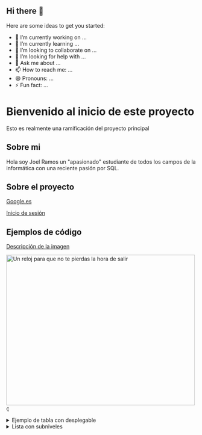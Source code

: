 ## Hi there 👋

Here are some ideas to get you started:

- 🔭 I’m currently working on ...
- 🌱 I’m currently learning ...
- 👯 I’m looking to collaborate on ...
- 🤔 I’m looking for help with ...
- 💬 Ask me about ...
- 📫 How to reach me: ...
- 😄 Pronouns: ...
- ⚡ Fun fact: ...

# Bienvenido al inicio de este proyecto
Esto es realmente una ramificación del proyecto principal

## Sobre mi
Hola soy Joel Ramos un "apasionado" estudiante de todos los campos de la informática con una reciente pasión por SQL.

## Sobre el proyecto
[Google.es](https://www.google.es/)

[Inicio de sesión](http://localhost/adminlte/dist/pages/Loginclientes.php)

## Ejemplos de código

[Descripción de la imagen](https://picsum.photos/800/600)

<image src="https://picsum.photos/800/600" alt="Un reloj para que no te pierdas la hora de salir" width="500" height="400">ç
<details>
<summary>
  Ejemplo de tabla con desplegable
</summary>
  
| Column 1 | Column 2 | Column 3 |
|----------|----------|----------|
| Row 1    | Cell 2   | Cell 3   |
| Row 2    | Cell 5   | Cell 6   |
| Row 3    | Cell 8   | Cell 9   |

</details>

<details>
  <summary>Lista con subniveles</summary>
  
1. Primer nivel
2. Segundo nivel
    * Primer subnivel
    * Segundo subnivel
        1. Elemento de lista 5
        2. Elemento de lista 6
        3. 
     
</details>

